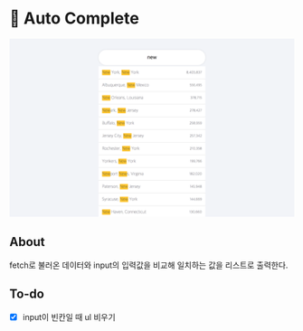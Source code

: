 # 👀 Auto Complete

![title](./img/Readme.png)

## About

fetch로 불러온 데이터와 input의 입력값을 비교해 일치하는 값을 리스트로 출력한다.

## To-do

- [x] input이 빈칸일 때 ul 비우기
